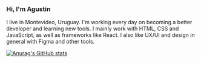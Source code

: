 ### Hi, I'm Agustin

I live in Montevideo, Uruguay. I'm working every day on becoming a better developer and learning new tools. I mainly work with HTML, CSS and JavaScript, as well as frameworks like React. I also like UX/UI and design in general with Figma and other tools.

[![Anurag's GitHub stats](https://github-readme-stats.vercel.app/api?username=Arkadius27)](https://github.com/anuraghazra/github-readme-stats)
